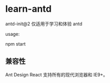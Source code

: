 # learn-antd

antd-init@2 仅适用于学习和体验 antd

usage:

npm start


## 兼容性

Ant Design React 支持所有的现代浏览器和 IE9+。